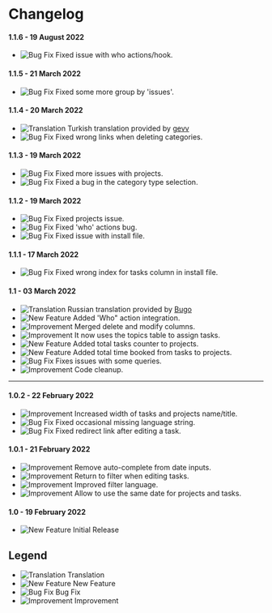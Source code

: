 # Changelog

#### 1.1.6 - 19 August 2022
- ![Bug Fix](https://smftricks.com/assets/changelog/bug--minus.png) Fixed issue with who actions/hook.

#### 1.1.5 - 21 March 2022
- ![Bug Fix](https://smftricks.com/assets/changelog/bug--minus.png) Fixed some more group by 'issues'.

#### 1.1.4 - 20 March 2022
- ![Translation](https://smftricks.com/assets/changelog/language.png) Turkish translation provided by [gevv](https://www.simplemachines.org/community/index.php?action=profile;u=155076)
- ![Bug Fix](https://smftricks.com/assets/changelog/bug--minus.png) Fixed wrong links when deleting categories.

#### 1.1.3 - 19 March 2022
- ![Bug Fix](https://smftricks.com/assets/changelog/bug--minus.png) Fixed more issues with projects.
- ![Bug Fix](https://smftricks.com/assets/changelog/bug--minus.png) Fixed a bug in the category type selection.

#### 1.1.2 - 19 March 2022
- ![Bug Fix](https://smftricks.com/assets/changelog/bug--minus.png) Fixed projects issue.
- ![Bug Fix](https://smftricks.com/assets/changelog/bug--minus.png) Fixed 'who' actions bug.
- ![Bug Fix](https://smftricks.com/assets/changelog/bug--minus.png) Fixed issue with install file.

#### 1.1.1 - 17 March 2022
- ![Bug Fix](https://smftricks.com/assets/changelog/bug--minus.png) Fixed wrong index for tasks column in install file.

#### 1.1 - 03 March 2022
- ![Translation](https://smftricks.com/assets/changelog/language.png) Russian translation provided by [Bugo](https://www.simplemachines.org/community/index.php?action=profile;u=229017)
- ![New Feature](https://smftricks.com/assets/changelog/tag--plus.png) Added 'Who" action integration.
- ![Improvement](https://smftricks.com/assets/changelog/tag--pencil.png) Merged delete and modify columns.
- ![Improvement](https://smftricks.com/assets/changelog/tag--pencil.png) It now uses the topics table to assign tasks.
- ![New Feature](https://smftricks.com/assets/changelog/tag--plus.png) Added total tasks counter to projects.
- ![New Feature](https://smftricks.com/assets/changelog/tag--plus.png) Added total time booked from tasks to projects.
- ![Bug Fix](https://smftricks.com/assets/changelog/bug--minus.png) Fixes issues with some queries.
- ![Improvement](https://smftricks.com/assets/changelog/tag--pencil.png) Code cleanup.
---
#### 1.0.2 - 22 February 2022
- ![Improvement](https://smftricks.com/assets/changelog/tag--pencil.png) Increased width of tasks and projects name/title.
- ![Bug Fix](https://smftricks.com/assets/changelog/bug--minus.png) Fixed occasional missing language string.
- ![Bug Fix](https://smftricks.com/assets/changelog/bug--minus.png) Fixed redirect link after editing a task.

#### 1.0.1 - 21 February 2022
- ![Improvement](https://smftricks.com/assets/changelog/tag--pencil.png) Remove auto-complete from date inputs.
- ![Improvement](https://smftricks.com/assets/changelog/tag--pencil.png) Return to filter when editing tasks.
- ![Improvement](https://smftricks.com/assets/changelog/tag--pencil.png) Improved filter language.
- ![Improvement](https://smftricks.com/assets/changelog/tag--pencil.png) Allow to use the same date for projects and tasks.

#### 1.0 - 19 February 2022
- ![New Feature](https://smftricks.com/assets/changelog/tag--plus.png) Initial Release

## Legend
- ![Translation](https://smftricks.com/assets/changelog/language.png) Translation
- ![New Feature](https://smftricks.com/assets/changelog/tag--plus.png) New Feature
- ![Bug Fix](https://smftricks.com/assets/changelog/bug--minus.png) Bug Fix
- ![Improvement](https://smftricks.com/assets/changelog/tag--pencil.png) Improvement